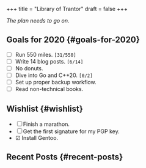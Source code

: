 +++
title = "Library of Trantor"
draft = false
+++

_The plan needs to go on._


## Goals for 2020 {#goals-for-2020}

-   ☐ Run 550 miles. <code>[31/550]</code>
-   ☐ Write 14 blog posts. <code>[6/14]</code>
-   ☐ No donuts.
-   ☐ Dive into Go and C++20. <code>[0/2]</code>
-   ☐ Set up proper backup workflow.
-   ☐ Read non-technical books.


## Wishlist {#wishlist}

-   ☐ Finish a marathon.
-   ☐ Get the first signature for my PGP key.
-   ☑ Install Gentoo.


## Recent Posts {#recent-posts}
